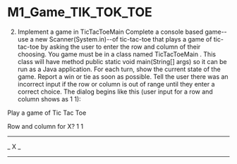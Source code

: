 # M1_Game_TIK_TOK_TOE
2. Implement a game in TicTacToeMain 
Complete a console based game--use a new Scanner(System.in)--of tic-tac-toe that plays a game of tic-
tac-toe by asking the user to enter the row and column of their choosing. You game must be in a class named 
TicTacToeMain .  This class will have method public static void main(String[] args) so it 
can be run as a Java application.  For each turn, show the current state of the game. Report a win or tie as 
soon as possible. Tell the user there was an incorrect input if the row or column is out of range until they 
enter a correct choice.  The dialog begins like this (user input for a row and column shows as 1 1): 
 
  Play a game of Tic Tac Toe 
 
  Row and column for X? 1 1 
  _ _ _  
  _ X _  
  _ _ _
